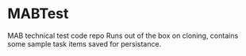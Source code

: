# MABTest
MAB technical test code repo
Runs out of the box on cloning, contains some sample task items saved for persistance. 
